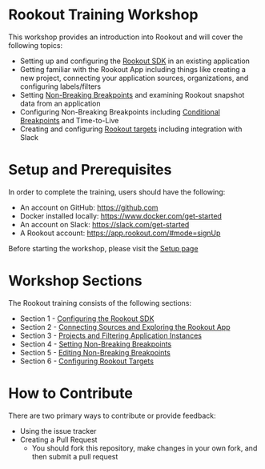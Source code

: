 # Rookout Training Workshop

This workshop provides an introduction into Rookout and will cover the following topics:

  * Setting up and configuring the [Rookout SDK](https://docs.rookout.com/docs/setup-intro.html) in an existing application
  * Getting familiar with the Rookout App including things like creating a new project, connecting your application sources, organizations, and configuring labels/filters
  * Setting [Non-Breaking Breakpoints](https://docs.rookout.com/docs/breakpoints.html) and examining Rookout snapshot data from an application
  * Configuring Non-Breaking Breakpoints including [Conditional Breakpoints](https://docs.rookout.com/docs/breakpoints-conditional.html) and Time-to-Live
  * Creating and configuring [Rookout targets](https://docs.rookout.com/docs/integrations.html) including integration with Slack

# Setup and Prerequisites

In order to complete the training, users should have the following:
  
  * An account on GitHub: https://github.com
  * Docker installed locally: https://www.docker.com/get-started
  * An account on Slack: https://slack.com/get-started
  * A Rookout account: https://app.rookout.com/#mode=signUp

  Before starting the workshop, please visit the [Setup page](./setup.md)
   

# Workshop Sections

The Rookout training consists of the following sections:

* Section 1 - [Configuring the Rookout SDK](./configure-rookout-sdk.md)
* Section 2 - [Connecting Sources and Exploring the Rookout App](./sources-rookout-app.md)
* Section 3 - [Projects and Filtering Application Instances](./projects-filters.md)
* Section 4 - [Setting Non-Breaking Breakpoints](./non-breaking-breakpoints.md)
* Section 5 - [Editing Non-Breaking Breakpoints](./editing-breakpoints.md)
* Section 6 - [Configuring Rookout Targets](./targets.md)


# How to Contribute
There are two primary ways to contribute or provide feedback:

* Using the issue tracker
* Creating a Pull Request
  * You should fork this repository, make changes in your own fork, and then submit a pull request

